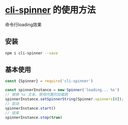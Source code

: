 # [cli-spinner](https://www.npmjs.com/package/cli-spinner) 的使用方法
命令行loading效果

## 安装
```BASH
npm i cli-spinner --save
```

## 基本使用
```javascript
const {Spinner} = require('cli-spinner')

const spinnerInstance = new Spinner('loading... %s')
// 替换 %s 文本，使用内置的加载图
spinnerInstance.setSpinnerString(Spinner.spinners[0]);
// 启动
spinnerInstance.start()
// 结束
spinnerInstance.stop(true)
```
